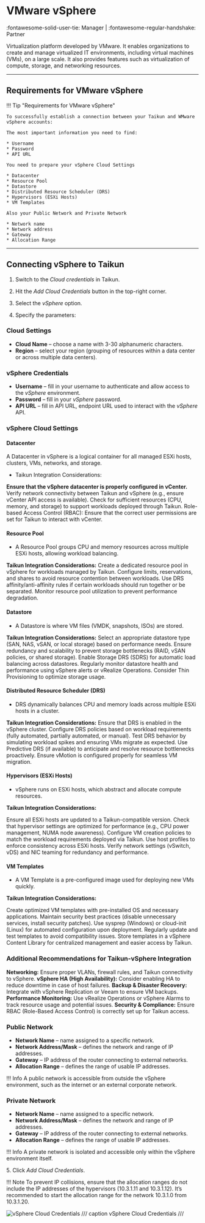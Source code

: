 # **VMware vSphere**
:fontawesome-solid-user-tie: Manager | :fontawesome-regular-handshake: Partner

Virtualization platform developed by VMware. It enables organizations to create and manage virtualized IT environments, including virtual machines (VMs), on a large scale. It also provides features such as virtualization of compute, storage, and networking resources.

---

## **Requirements for VMware vSphere**

!!! Tip "Requirements for VMware vSphere"

	To successfully establish a connection between your Taikun and WMware vSphere accounts:	
	
	The most important information you need to find:

	* Username
	* Password
	* API URL

	You need to prepare your vSphere Cloud Settings
	
	* Datacenter
	* Resource Pool
	* Datastore
	* Distributed Resource Scheduler (DRS)
	* Hypervisors (ESXi Hosts)
	* VM Templates

	Also your Public Network and Private Network

	* Network name
	* Network address
	* Gateway
	* Allocation Range

---

## **Connecting vSphere to Taikun**

1. Switch to the *Cloud credentials* in Taikun.

2. Hit the *Add Cloud Credentials* button in the top-right corner.

3. Select the *vSphere* option.

4. Specify the parameters:

### Cloud Settings

- **Cloud Name** – choose a name with 3-30 alphanumeric characters.
- **Region** – select your region (grouping of resources within a data center or across multiple data centers).

### vSphere Credentials

- **Username** – fill in your username to authenticate and allow access to the *vSphere* environment.
- **Password** – fill in your *vSphere* password.
- **API URL** – fill in API URL, endpoint URL used to interact with the *vSphere* API.

### vSphere Cloud Settings
#### **Datacenter**
A Datacenter in vSphere is a logical container for all managed ESXi hosts, clusters, VMs, networks, and storage.

- Taikun Integration Considerations:

**Ensure that the vSphere datacenter is properly configured in vCenter.**
Verify network connectivity between Taikun and vSphere (e.g., ensure vCenter API access is available).
Check for sufficient resources (CPU, memory, and storage) to support workloads deployed through Taikun.
Role-based Access Control (RBAC): Ensure that the correct user permissions are set for Taikun to interact with vCenter.

#### **Resource Pool**

- A Resource Pool groups CPU and memory resources across multiple ESXi hosts, allowing workload balancing.

**Taikun Integration Considerations:**
Create a dedicated resource pool in vSphere for workloads managed by Taikun.
Configure limits, reservations, and shares to avoid resource contention between workloads.
Use DRS affinity/anti-affinity rules if certain workloads should run together or be separated.
Monitor resource pool utilization to prevent performance degradation.

#### **Datastore**

- A Datastore is where VM files (VMDK, snapshots, ISOs) are stored.

**Taikun Integration Considerations:**
Select an appropriate datastore type (SAN, NAS, vSAN, or local storage) based on performance needs.
Ensure redundancy and scalability to prevent storage bottlenecks (RAID, vSAN policies, or shared storage).
Enable Storage DRS (SDRS) for automatic load balancing across datastores.
Regularly monitor datastore health and performance using vSphere alerts or vRealize Operations.
Consider Thin Provisioning to optimize storage usage.

#### **Distributed Resource Scheduler (DRS)**

- DRS dynamically balances CPU and memory loads across multiple ESXi hosts in a cluster.

**Taikun Integration Considerations:**
Ensure that DRS is enabled in the vSphere cluster.
Configure DRS policies based on workload requirements (fully automated, partially automated, or manual).
Test DRS behavior by simulating workload spikes and ensuring VMs migrate as expected.
Use Predictive DRS (if available) to anticipate and resolve resource bottlenecks proactively.
Ensure vMotion is configured properly for seamless VM migration.

#### **Hypervisors (ESXi Hosts)**

- vSphere runs on ESXi hosts, which abstract and allocate compute resources.

**Taikun Integration Considerations:**

Ensure all ESXi hosts are updated to a Taikun-compatible version.
Check that hypervisor settings are optimized for performance (e.g., CPU power management, NUMA node awareness).
Configure VM creation policies to match the workload requirements deployed via Taikun.
Use host profiles to enforce consistency across ESXi hosts.
Verify network settings (vSwitch, vDS) and NIC teaming for redundancy and performance.

#### **VM Templates**

- A VM Template is a pre-configured image used for deploying new VMs quickly.

**Taikun Integration Considerations:**

Create optimized VM templates with pre-installed OS and necessary applications.
Maintain security best practices (disable unnecessary services, install security patches).
Use sysprep (Windows) or cloud-init (Linux) for automated configuration upon deployment.
Regularly update and test templates to avoid compatibility issues.
Store templates in a vSphere Content Library for centralized management and easier access by Taikun.

### Additional Recommendations for Taikun-vSphere Integration

**Networking:** Ensure proper VLANs, firewall rules, and Taikun connectivity to vSphere.
**vSphere HA (High Availability):** Consider enabling HA to reduce downtime in case of host failures.
**Backup & Disaster Recovery:** Integrate with vSphere Replication or Veeam to ensure VM backups.
**Performance Monitoring:** Use vRealize Operations or vSphere Alarms to track resource usage and potential issues.
**Security & Compliance:** Ensure RBAC (Role-Based Access Control) is correctly set up for Taikun access.
### Public Network

- **Network Name** – name assigned to a specific network.
- **Network Address/Mask** – defines the network and range of IP addresses.
- **Gateway** – IP address of the router connecting to external networks.
- **Allocation Range** – defines the range of usable IP addresses.

!!! Info
	A public network is accessible from outside the vSphere environment, such as the internet or an external corporate network.

### Private Network

- **Network Name** – name assigned to a specific network.
- **Network Address/Mask** – defines the network and range of IP addresses.
- **Gateway** – IP address of the router connecting to external networks.
- **Allocation Range** – defines the range of usable IP addresses.

!!! Info
	A private network is isolated and accessible only within the vSphere environment itself.

5\. Click *Add Cloud Credentials*.

!!! Note
	To prevent IP collisions, ensure that the allocation ranges do not include the IP addresses of the hypervisors (10.3.1.11 and 10.3.1.12). It’s recommended to start the allocation range for the network 10.3.1.0 from 10.3.1.20.

![vSphere Cloud Credentials](https://rgw.cloudpoint.tcpro.cz/swift/v1/KEY_0efe203c42c0402f9402a570302dc066/new-docs/cloud%20providers/vSphere.webp)
/// caption 
vSphere Cloud Credentials
///
